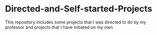 # Directed-and-Self-started-Projects
This repository includes some projects that I was directed to do by my professor and projects that I have initiated on my own.
